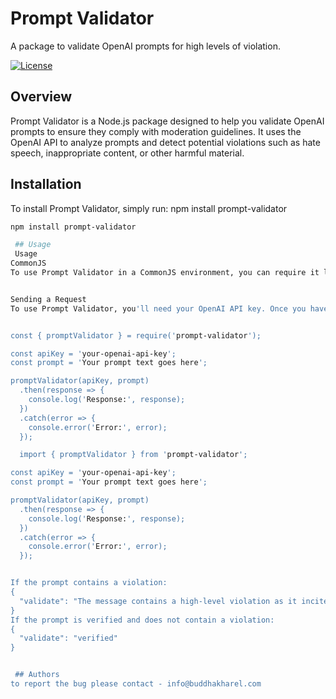 # Prompt Validator

A package to validate OpenAI prompts for high levels of violation.

[![License](https://img.shields.io/badge/license-ISC-blue.svg)](https://opensource.org/licenses/ISC)

## Overview

Prompt Validator is a Node.js package designed to help you validate OpenAI prompts to ensure they comply with moderation guidelines. It uses the OpenAI API to analyze prompts and detect potential violations such as hate speech, inappropriate content, or other harmful material.

## Installation

To install Prompt Validator, simply run:
npm install prompt-validator

```bash
npm install prompt-validator

 ## Usage
 Usage
CommonJS
To use Prompt Validator in a CommonJS environment, you can require it like this:


Sending a Request
To use Prompt Validator, you'll need your OpenAI API key. Once you have it, you can send a request to validate a prompt as follows:


const { promptValidator } = require('prompt-validator');

const apiKey = 'your-openai-api-key';
const prompt = 'Your prompt text goes here';

promptValidator(apiKey, prompt)
  .then(response => {
    console.log('Response:', response);
  })
  .catch(error => {
    console.error('Error:', error);
  });

  import { promptValidator } from 'prompt-validator';

const apiKey = 'your-openai-api-key';
const prompt = 'Your prompt text goes here';

promptValidator(apiKey, prompt)
  .then(response => {
    console.log('Response:', response);
  })
  .catch(error => {
    console.error('Error:', error);
  });


If the prompt contains a violation:
{
  "validate": "The message contains a high-level violation as it incites violence and harm towards others."
}
If the prompt is verified and does not contain a violation:
{
  "validate": "verified"
}


 ## Authors
to report the bug please contact - info@buddhakharel.com

